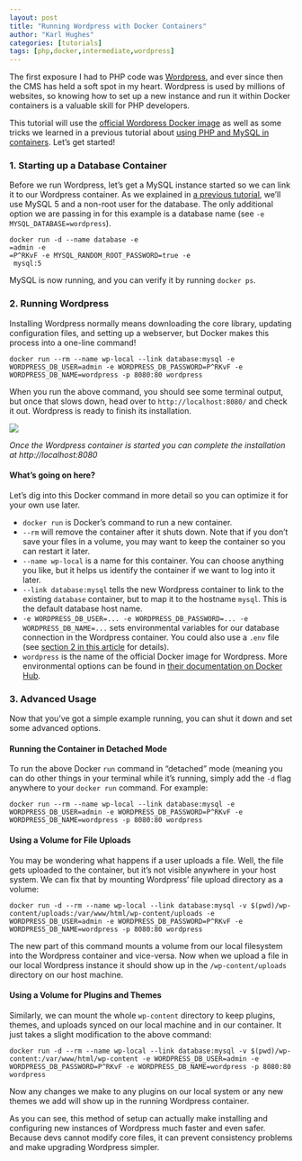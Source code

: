 ```yaml
---
layout: post
title: "Running Wordpress with Docker Containers"
author: "Karl Hughes"
categories: [tutorials]
tags: [php,docker,intermediate,wordpress]
---
```


The first exposure I had to PHP code was [Wordpress](https://wordpress.org/),
and ever since then the CMS has held a soft spot in my heart. Wordpress is used
by millions of websites, so knowing how to set up a new instance and run it
within Docker containers is a valuable skill for PHP developers.

This tutorial will use the [official Wordpress Docker
image](https://hub.docker.com/_/wordpress/) as well as some tricks we learned in
a previous tutorial about [using PHP and MySQL in
containers](https://www.shiphp.com/blog/2017/php-mysql-docker).
Let’s get started!

### 1. Starting up a Database Container

Before we run Wordpress, let’s get a MySQL instance started so we can link it to
our Wordpress container. As we explained in [a previous
tutorial](https://www.shiphp.com/blog/2017/php-mysql-docker),
we’ll use MySQL 5 and a non-root user for the database. The only additional
option we are passing in for this example is a database name (see `-e
MYSQL_DATABASE=wordpress`).

    docker run -d --name database -e 
    =admin -e 
    =P^RKvF -e MYSQL_RANDOM_ROOT_PASSWORD=true -e 
     mysql:5

MySQL is now running, and you can verify it by running `docker ps`.

### 2. Running Wordpress

Installing Wordpress normally means downloading the core library, updating
configuration files, and setting up a webserver, but Docker makes this process
into a one-line command!

    docker run --rm --name wp-local --link database:mysql -e WORDPRESS_DB_USER=admin -e WORDPRESS_DB_PASSWORD=P^RKvF -e WORDPRESS_DB_NAME=wordpress -p 8080:80 wordpress

When you run the above command, you should see some terminal output, but once
that slows down, head over to `http://localhost:8080/` and check it out.
Wordpress is ready to finish its installation.

![](https://i.imgur.com/ntev38S.png)

*Once the Wordpress container is started you can complete the installation at
http://localhost:8080*

#### What’s going on here?

Let’s dig into this Docker command in more detail so you can optimize it for
your own use later.

* `docker run` is Docker’s command to run a new container.
* `--rm` will remove the container after it shuts down. Note that if you don’t
save your files in a volume, you may want to keep the container so you can
restart it later.
* `--name wp-local` is a name for this container. You can choose anything you
like, but it helps us identify the container if we want to log into it later.
* `--link database:mysql` tells the new Wordpress container to link to the
existing `database` container, but to map it to the hostname `mysql`. This is
the default database host name.
* `-e WORDPRESS_DB_USER=... -e WORDPRESS_DB_PASSWORD=... -e WORDPRESS_DB_NAME=...`
sets environmental variables for our database connection in the Wordpress
container. You could also use a `.env` file (see [section 2 in this
article](https://www.shiphp.com/blog/2017/env-php-docker)
for details).
* `wordpress` is the name of the official Docker image for Wordpress. More
environmental options can be found in [their documentation on Docker
Hub](https://hub.docker.com/_/wordpress/).

### 3. Advanced Usage

Now that you’ve got a simple example running, you can shut it down and set some
advanced options.

#### Running the Container in Detached Mode

To run the above Docker `run` command in “detached” mode (meaning you can do
other things in your terminal while it’s running, simply add the `-d` flag
anywhere to your `docker run` command. For example:

    docker run --rm --name wp-local --link database:mysql -e WORDPRESS_DB_USER=admin -e WORDPRESS_DB_PASSWORD=P^RKvF -e WORDPRESS_DB_NAME=wordpress -p 8080:80 wordpress

#### Using a Volume for File Uploads

You may be wondering what happens if a user uploads a file. Well, the file gets
uploaded to the container, but it’s not visible anywhere in your host system. We
can fix that by mounting Wordpress’ file upload directory as a volume:

    docker run -d --rm --name wp-local --link database:mysql -v $(pwd)/wp-content/uploads:/var/www/html/wp-content/uploads -e WORDPRESS_DB_USER=admin -e WORDPRESS_DB_PASSWORD=P^RKvF -e WORDPRESS_DB_NAME=wordpress -p 8080:80 wordpress

The new part of this command mounts a volume from our local filesystem into the
Wordpress container and vice-versa. Now when we upload a file in our local
Wordpress instance it should show up in the `/wp-content/uploads` directory on
our host machine.

#### Using a Volume for Plugins and Themes

Similarly, we can mount the whole `wp-content` directory to keep plugins,
themes, and uploads synced on our local machine and in our container. It just
takes a slight modification to the above command:

    docker run -d --rm --name wp-local --link database:mysql -v $(pwd)/wp-content:/var/www/html/wp-content -e WORDPRESS_DB_USER=admin -e WORDPRESS_DB_PASSWORD=P^RKvF -e WORDPRESS_DB_NAME=wordpress -p 8080:80 wordpress

Now any changes we make to any plugins on our local system or any new themes we
add will show up in the running Wordpress container.

As you can see, this method of setup can actually make installing and
configuring new instances of Wordpress much faster and even safer. Because devs
cannot modify core files, it can prevent consistency problems and make upgrading
Wordpress simpler.
